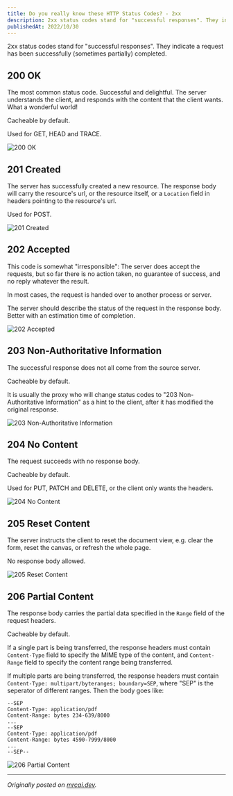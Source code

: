 ```yaml
---
title: Do you really know these HTTP Status Codes? - 2xx
description: 2xx status codes stand for "successful responses". They indicate a request has been successfully (sometimes partially) completed.
publishedAt: 2022/10/30
---
```


2xx status codes stand for "successful responses". They indicate a request has been successfully (sometimes partially) completed.

## 200 OK

The most common status code. Successful and delightful. The server understands the client, and responds with the content that the client wants. What a wonderful world!

Cacheable by default.

Used for GET, HEAD and TRACE.

![200 OK](https://s2.loli.net/2022/10/30/SacmH2jMKq3oDsC.png)

## 201 Created

The server has successfully created a new resource. The response body will carry the resource's url, or the resource itself, or a `Location` field in headers pointing to the resource's url.

Used for POST.

![201 Created](https://s2.loli.net/2022/10/30/XKaBUFDJqr7AOEf.png)

## 202 Accepted

This code is somewhat "irresponsible": The server does accept the requests, but so far there is no action taken, no guarantee of success, and no reply whatever the result.

In most cases, the request is handed over to another process or server.

The server should describe the status of the request in the response body. Better with an
estimation time of completion.

![202 Accepted](https://s2.loli.net/2022/10/30/LYgaKM2FfI5cUS3.png)

## 203 Non-Authoritative Information

The successful response does not all come from the source server.

Cacheable by default.

It is usually the proxy who will change status codes to "203 Non-Authoritative Information" as a hint to the client, after it has modified the original response.

![203 Non-Authoritative Information](https://s2.loli.net/2022/10/30/qr9eBo7TXfajN8J.png)

## 204 No Content

The request succeeds with no response body.

Cacheable by default.

Used for PUT, PATCH and DELETE, or the client only wants the headers.

![204 No Content](https://s2.loli.net/2022/10/30/y7tA96rkHZCqQBG.png)

## 205 Reset Content

The server instructs the client to reset the document view, e.g. clear the form, reset the canvas, or refresh the whole page.

No response body allowed.

![205 Reset Content](https://s2.loli.net/2022/10/30/A1OCpXmceVg3RJf.png)

## 206 Partial Content

The response body carries the partial data specified in the `Range` field of the request headers.

Cacheable by default.

If a single part is being transferred, the response headers must contain `Content-Type` field to specify the MIME type of the content, and `Content-Range` field to specify the content range being transferred.

If multiple parts are being transferred, the response headers must contain `Content-Type: multipart/byteranges; boundary=SEP`, where "SEP" is the seperator of different ranges. Then the body goes like:

```
--SEP
Content-Type: application/pdf
Content-Range: bytes 234-639/8000
...
--SEP
Content-Type: application/pdf
Content-Range: bytes 4590-7999/8000
...
--SEP--
```

![206 Partial Content](https://s2.loli.net/2022/10/30/Nj8tbcUaZsPqJl7.png)

---

_Originally posted on [mrcai.dev](https://mrcai.dev/blog/http-status-codes-2xx)._
